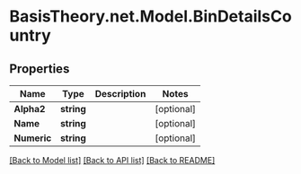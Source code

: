 # BasisTheory.net.Model.BinDetailsCountry

## Properties

Name | Type | Description | Notes
------------ | ------------- | ------------- | -------------
**Alpha2** | **string** |  | [optional] 
**Name** | **string** |  | [optional] 
**Numeric** | **string** |  | [optional] 

[[Back to Model list]](../README.md#documentation-for-models) [[Back to API list]](../README.md#documentation-for-api-endpoints) [[Back to README]](../README.md)

